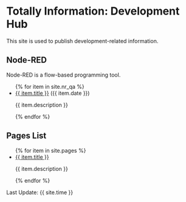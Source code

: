 # Totally Information: Development Hub

This site is used to publish development-related information.

## Node-RED

Node-RED is a flow-based programming tool.

<ul>
{% for item in site.nr_qa %}
  <li>
    <a href="{{ item.url }}">{{ item.title }}</a> ({{ item.date }})
    <p>{{ item.description }}</p>
  </li>
{% endfor %}
</ul>

## Pages List

<ul>
{% for item in site.pages %}
  <li>
    <a href="{{ item.url }}">{{ item.title }}</a>
    <p>{{ item.description }}</p>
  </li>
{% endfor %}
</ul>

Last Update: {{ site.time }}
